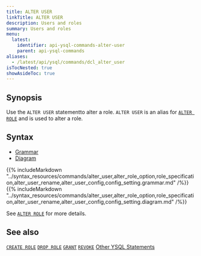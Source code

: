 ```yaml
---
title: ALTER USER
linkTitle: ALTER USER
description: Users and roles
summary: Users and roles
menu:
  latest:
    identifier: api-ysql-commands-alter-user
    parent: api-ysql-commands
aliases:
  - /latest/api/ysql/commands/dcl_alter_user
isTocNested: true
showAsideToc: true
---
```


## Synopsis

Use the `ALTER USER` statementto alter a role. `ALTER USER` is an alias for [`ALTER ROLE`](../dcl_alter_role) and is used to alter a role.

## Syntax

<ul class="nav nav-tabs nav-tabs-yb">
  <li >
    <a href="#grammar" class="nav-link active" id="grammar-tab" data-toggle="tab" role="tab" aria-controls="grammar" aria-selected="true">
      <i class="fas fa-file-alt" aria-hidden="true"></i>
      Grammar
    </a>
  </li>
  <li>
    <a href="#diagram" class="nav-link" id="diagram-tab" data-toggle="tab" role="tab" aria-controls="diagram" aria-selected="false">
      <i class="fas fa-project-diagram" aria-hidden="true"></i>
      Diagram
    </a>
  </li>
</ul>

<div class="tab-content">
  <div id="grammar" class="tab-pane fade show active" role="tabpanel" aria-labelledby="grammar-tab">
    {{% includeMarkdown "../syntax_resources/commands/alter_user,alter_role_option,role_specification,alter_user_rename,alter_user_config,config_setting.grammar.md" /%}}
  </div>
  <div id="diagram" class="tab-pane fade" role="tabpanel" aria-labelledby="diagram-tab">
    {{% includeMarkdown "../syntax_resources/commands/alter_user,alter_role_option,role_specification,alter_user_rename,alter_user_config,config_setting.diagram.md" /%}}
  </div>
</div>


See [`ALTER ROLE`](../dcl_alter_role) for more details.

## See also

[`CREATE ROLE`](../dcl_create_role)
[`DROP ROLE`](../dcl_drop_role)
[`GRANT`](../dcl_grant)
[`REVOKE`](../dcl_revoke)
[Other YSQL Statements](..)
